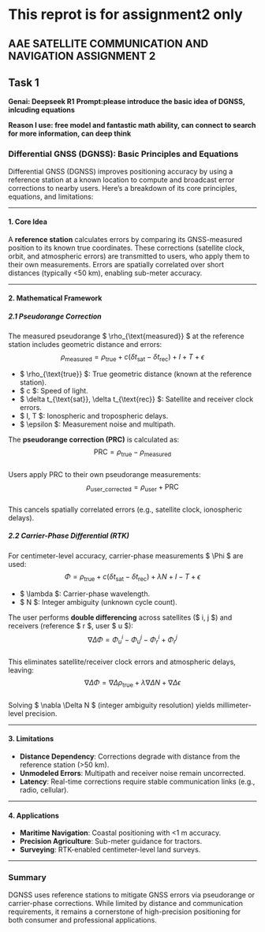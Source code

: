 # This reprot is for assignment2 only 

##  AAE SATELLITE COMMUNICATION AND NAVIGATION ASSIGNMENT 2

## Task 1

**Genai: Deepseek R1**
**Prompt:please introduce the basic idea of DGNSS, inlcuding equations**

**Reason I use: free model and fantastic math ability, can connect to search for more information, can deep think**
### Differential GNSS (DGNSS): Basic Principles and Equations  
Differential GNSS (DGNSS) improves positioning accuracy by using a reference station at a known location to compute and broadcast error corrections to nearby users. Here’s a breakdown of its core principles, equations, and limitations:

---

#### **1. Core Idea**  
A **reference station** calculates errors by comparing its GNSS-measured position to its known true coordinates. These corrections (satellite clock, orbit, and atmospheric errors) are transmitted to users, who apply them to their own measurements. Errors are spatially correlated over short distances (typically <50 km), enabling sub-meter accuracy.

---

#### **2. Mathematical Framework**  

##### **2.1 Pseudorange Correction**  
The measured pseudorange $ \rho_{\text{measured}} $ at the reference station includes geometric distance and errors:  
$$  
\rho_{\text{measured}} = \rho_{\text{true}} + c(\delta t_{\text{sat}} - \delta t_{\text{rec}}) + I + T + \epsilon  
$$  
- $ \rho_{\text{true}} $: True geometric distance (known at the reference station).  
- $ c $: Speed of light.  
- $ \delta t_{\text{sat}}, \delta t_{\text{rec}} $: Satellite and receiver clock errors.  
- $ I, T $: Ionospheric and tropospheric delays.  
- $ \epsilon $: Measurement noise and multipath.  

The **pseudorange correction (PRC)** is calculated as:  
$$  
\text{PRC} = \rho_{\text{true}} - \rho_{\text{measured}}  
$$  
Users apply PRC to their own pseudorange measurements:  
$$  
\rho_{\text{user\_corrected}} = \rho_{\text{user}} + \text{PRC}  
$$  
This cancels spatially correlated errors (e.g., satellite clock, ionospheric delays).  

##### **2.2 Carrier-Phase Differential (RTK)**  
For centimeter-level accuracy, carrier-phase measurements $ \Phi $ are used:  
$$  
\Phi = \rho_{\text{true}} + c(\delta t_{\text{sat}} - \delta t_{\text{rec}}) + \lambda N + I - T + \epsilon  
$$  
- $ \lambda $: Carrier-phase wavelength.  
- $ N $: Integer ambiguity (unknown cycle count).  

The user performs **double differencing** across satellites ($ i, j $) and receivers (reference $ r $, user $ u $):  
$$  
\nabla \Delta \Phi = \Phi_u^i - \Phi_u^j - \Phi_r^i + \Phi_r^j  
$$  
This eliminates satellite/receiver clock errors and atmospheric delays, leaving:  
$$  
\nabla \Delta \Phi = \nabla \Delta \rho_{\text{true}} + \lambda \nabla \Delta N + \nabla \Delta \epsilon  
$$  
Solving $ \nabla \Delta N $ (integer ambiguity resolution) yields millimeter-level precision.  

---

#### **3. Limitations**  
- **Distance Dependency**: Corrections degrade with distance from the reference station (>50 km).  
- **Unmodeled Errors**: Multipath and receiver noise remain uncorrected.  
- **Latency**: Real-time corrections require stable communication links (e.g., radio, cellular).  

---

#### **4. Applications**  
- **Maritime Navigation**: Coastal positioning with <1 m accuracy.  
- **Precision Agriculture**: Sub-meter guidance for tractors.  
- **Surveying**: RTK-enabled centimeter-level land surveys.  

---

### Summary  
DGNSS uses reference stations to mitigate GNSS errors via pseudorange or carrier-phase corrections. While limited by distance and communication requirements, it remains a cornerstone of high-precision positioning for both consumer and professional applications.  
